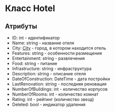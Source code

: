 # Класс Hotel

## Атрибуты

- ID: int - идентификатор
- Name: string - название отеля
- City: [City](./City.md "City") - город, в котором находится отель
- Features: string - особенности размещения
- Entertainment: string - развлечения
- Food: string - питание
- Infrastructure: string - инфраструктура
- Description: string - описание отеля
- DateOfConstruction: DateTime - дата постройки
- LastRenovation: string - последняя реновация
- NumberOfBuildings: int - количество корпусов
- NumberOfRooms: int - количество комнат
- Rating: int - рейтинг (количество звезд)
- Deleted: bool - индикатор удаления